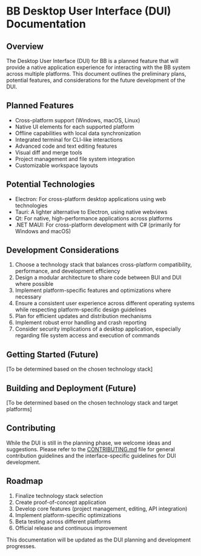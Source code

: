# BB Desktop User Interface (DUI) Documentation

## Overview

The Desktop User Interface (DUI) for BB is a planned feature that will provide a native application experience for interacting with the BB system across multiple platforms. This document outlines the preliminary plans, potential features, and considerations for the future development of the DUI.

## Planned Features

- Cross-platform support (Windows, macOS, Linux)
- Native UI elements for each supported platform
- Offline capabilities with local data synchronization
- Integrated terminal for CLI-like interactions
- Advanced code and text editing features
- Visual diff and merge tools
- Project management and file system integration
- Customizable workspace layouts

## Potential Technologies

- Electron: For cross-platform desktop applications using web technologies
- Tauri: A lighter alternative to Electron, using native webviews
- Qt: For native, high-performance applications across platforms
- .NET MAUI: For cross-platform development with C# (primarily for Windows and macOS)

## Development Considerations

1. Choose a technology stack that balances cross-platform compatibility, performance, and development efficiency
2. Design a modular architecture to share code between BUI and DUI where possible
3. Implement platform-specific features and optimizations where necessary
4. Ensure a consistent user experience across different operating systems while respecting platform-specific design guidelines
5. Plan for efficient updates and distribution mechanisms
6. Implement robust error handling and crash reporting
7. Consider security implications of a desktop application, especially regarding file system access and execution of commands

## Getting Started (Future)

[To be determined based on the chosen technology stack]

## Building and Deployment (Future)

[To be determined based on the chosen technology stack and target platforms]

## Contributing

While the DUI is still in the planning phase, we welcome ideas and suggestions. Please refer to the [CONTRIBUTING.md](CONTRIBUTING.md) file for general contribution guidelines and the interface-specific guidelines for DUI development.

## Roadmap

1. Finalize technology stack selection
2. Create proof-of-concept application
3. Develop core features (project management, editing, API integration)
4. Implement platform-specific optimizations
5. Beta testing across different platforms
6. Official release and continuous improvement

This documentation will be updated as the DUI planning and development progresses.